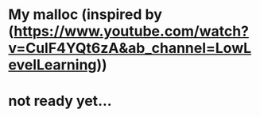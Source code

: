 # My malloc (inspired by (https://www.youtube.com/watch?v=CulF4YQt6zA&ab_channel=LowLevelLearning))

# not ready yet...
